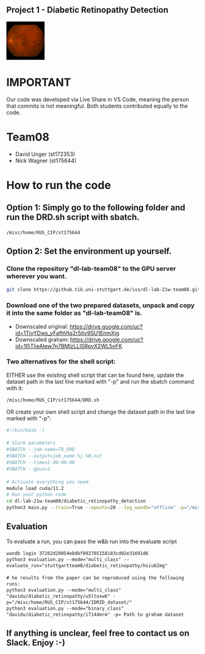 ## Project 1 - Diabetic Retinopathy Detection

<img src="IDRiD_001.jpg" alt="MarineGEO circle logo" style="height: 100px; width:100px;"/>

# IMPORTANT
Our code was developed via Live Share in VS Code, meaning the person that commits is not meaningful.
Both students contributed equally to the code.

# Team08
- David Unger (st172353)
- Nick Wagner (st175644)

# How to run the code
## Option 1: Simply go to the following folder and run the DRD.sh script with sbatch.
```/misc/home/RUS_CIP/st175644```

## Option 2: Set the environment up yourself.
### Clone the repository "dl-lab-team08" to the GPU server wherever you want.
```sh
git clone https://github.tik.uni-stuttgart.de/iss/dl-lab-21w-team08.git
```
### Download one of the two prepared datasets, unpack and copy it into the same folder as "dl-lab-team08" is. 
  - Downscaled original: https://drive.google.com/uc?id=1TjyYDws_yFafhVtq2r5itv9SU1EnmXjg
  - Downscaled graham: https://drive.google.com/uc?id=1l5TIieAtew7n7BMlzLLISRpvX2WL5nFK

### Two alternatives for the shell script:<br />
EITHER use the existing shell script that can be found here, update the dataset path in the last line marked with "-p" and run the sbatch command with it: 
```sh
/misc/home/RUS_CIP/st175644/DRD.sh
```
OR create your own shell script and change the dataset path in the last line marked with "-p":
 ```sh
#!/bin/bash -l

# Slurm parameters
#SBATCH --job-name=T8_DRD
#SBATCH --output=job_name-%j.%N.out
#SBATCH --time=1-00:00:00
#SBATCH --gpus=1

# Activate everything you need
module load cuda/11.2
# Run your python code
cd dl-lab-21w-team08/diabetic_retinopathy_detection
python3 main.py --train=True --epochs=20 --log_wandb="offline" -p="/misc/home/RUS_CIP/st175644/IDRID_dataset/"
```

## Evaluation
To evaluate a run, you can pass the w&b run into the evaluate script
```
wandb login 37262d20054e8dbf092705158103cd02e31691d6
python3 evaluation.py --mode="multi_class" --evaluate_run="stuttgartteam8/diabetic_retinopathy/hsiu62mg"

# he results from the paper can be reproduced using the following runs: 
python3 evaluation.py --mode="multi_class" "davidu/diabetic_retinopathy/u5ltosw6" -p="/misc/home/RUS_CIP/st175644/IDRID_dataset/"
python3 evaluation.py --mode="binary_class" "davidu/diabetic_retinopathy/i7144mrm" -p= Path to graham dataset
```

## If anything is unclear, feel free to contact us on Slack. Enjoy :-)
